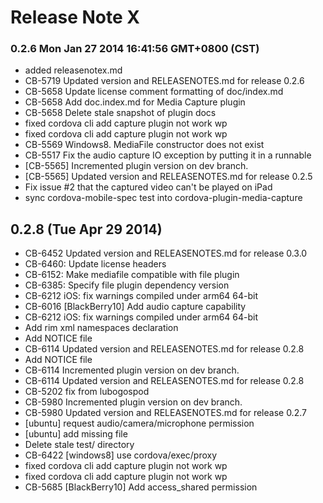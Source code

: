 <!--
#
# Licensed to the Apache Software Foundation (ASF) under one
# or more contributor license agreements.  See the NOTICE file
# distributed with this work for additional information
# regarding copyright ownership.  The ASF licenses this file
# to you under the Apache License, Version 2.0 (the
# "License"); you may not use this file except in compliance
# with the License.  You may obtain a copy of the License at
#
# http://www.apache.org/licenses/LICENSE-2.0
#
# Unless required by applicable law or agreed to in writing,
# software distributed under the License is distributed on an
# "AS IS" BASIS, WITHOUT WARRANTIES OR CONDITIONS OF ANY
#  KIND, either express or implied.  See the License for the
# specific language governing permissions and limitations
# under the License.
#
-->
# Release Note X


### 0.2.6 Mon Jan 27 2014 16:41:56 GMT+0800 (CST)
 *  added releasenotex.md
 *  CB-5719 Updated version and RELEASENOTES.md for release 0.2.6
 *  CB-5658 Update license comment formatting of doc/index.md
 *  CB-5658 Add doc.index.md for Media Capture plugin
 *  CB-5658 Delete stale snapshot of plugin docs
 *  fixed  cordova cli add capture plugin not work wp
 *  fixed cordova cli add capture plugin not work wp
 *  CB-5569 Windows8. MediaFile constructor does not exist
 *  CB-5517 Fix the audio capture IO exception by putting it in a runnable
 *  [CB-5565] Incremented plugin version on dev branch.
 *  [CB-5565] Updated version and RELEASENOTES.md for release 0.2.5
 *  Fix issue #2 that the captured video can't be played on iPad
 *  sync cordova-mobile-spec test into cordova-plugin-media-capture


## 0.2.8 (Tue Apr 29 2014)


 *  CB-6452 Updated version and RELEASENOTES.md for release 0.3.0
 *  CB-6460: Update license headers
 *  CB-6152: Make mediafile compatible with file plugin
 *  CB-6385: Specify file plugin dependency version
 *  CB-6212 iOS: fix warnings compiled under arm64 64-bit
 *  CB-6016 [BlackBerry10] Add audio capture capability
 *  CB-6212 iOS: fix warnings compiled under arm64 64-bit
 *  Add rim xml namespaces declaration
 *  Add NOTICE file
 *  CB-6114 Updated version and RELEASENOTES.md for release 0.2.8
 *  Add NOTICE file
 *  CB-6114 Incremented plugin version on dev branch.
 *  CB-6114 Updated version and RELEASENOTES.md for release 0.2.8
 *  CB-5202 fix from lubogospod
 *  CB-5980 Incremented plugin version on dev branch.
 *  CB-5980 Updated version and RELEASENOTES.md for release 0.2.7
 *  [ubuntu] request audio/camera/microphone permission
 *  [ubuntu] add missing file
 *  Delete stale test/ directory
 *  CB-6422 [windows8] use cordova/exec/proxy
 *  fixed cordova cli add capture plugin not work wp
 *  fixed  cordova cli add capture plugin not work wp
 *  CB-5685 [BlackBerry10] Add access_shared permission
